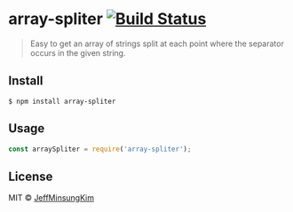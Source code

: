 # array-spliter [![Build Status](https://travis-ci.org/jeffminsungkim/array-spliter.svg?branch=master)](https://travis-ci.org/jeffminsungkim/array-spliter)

> Easy to get an array of strings split at each point where the separator occurs in the given string.

## Install

```
$ npm install array-spliter
```


## Usage

```js
const arraySpliter = require('array-spliter');


```

## License

MIT © [JeffMinsungKim](https://jeffminsungkim.com)
